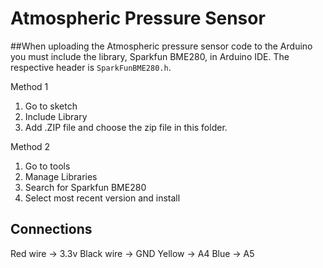 # Atmospheric Pressure Sensor

##When uploading the Atmospheric pressure sensor code to the Arduino you must include the library, Sparkfun BME280, in Arduino IDE. The respective header is `SparkFunBME280.h`.

Method 1
1) Go to sketch
2) Include Library
3) Add .ZIP file and choose the zip file in this folder.

Method 2
1) Go to tools
2) Manage Libraries
3) Search for Sparkfun BME280
4) Select most recent version and install

## Connections
Red wire -> 3.3v
Black wire -> GND
Yellow -> A4
Blue -> A5
